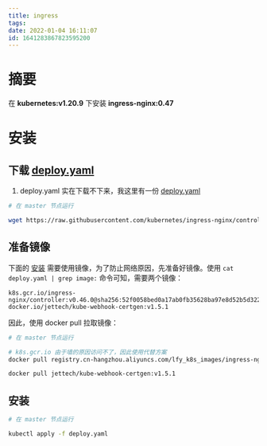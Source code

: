 ```yaml
---
title: ingress
tags: 
date: 2022-01-04 16:11:07
id: 1641283867823595200
---
```

# 摘要

在 **kubernetes:v1.20.9** 下安装 **ingress-nginx:0.47** 

# 安装

## 下载  [deploy.yaml](assets\data\deploy.yaml) 

1. deploy.yaml 实在下载不下来，我这里有一份 [deploy.yaml](assets\data\deploy.yaml) 

```sh
# 在 master 节点运行

wget https://raw.githubusercontent.com/kubernetes/ingress-nginx/controller-v0.47.0/deploy/static/provider/baremetal/deploy.yaml

```

## 准备镜像

下面的 [安装](#安装) 需要使用镜像，为了防止网络原因，先准备好镜像。使用 `cat deploy.yaml | grep image:` 命令可知，需要两个镜像：

```
k8s.gcr.io/ingress-nginx/controller:v0.46.0@sha256:52f0058bed0a17ab0fb35628ba97e8d52b5d32299fbc03cc0f6c7b9ff036b61a
docker.io/jettech/kube-webhook-certgen:v1.5.1
```

因此，使用 docker pull 拉取镜像：

```sh
# 在 master 节点运行

# k8s.gcr.io 由于墙的原因访问不了，因此使用代替方案
docker pull registry.cn-hangzhou.aliyuncs.com/lfy_k8s_images/ingress-nginx-controller:v0.46.0

docker pull jettech/kube-webhook-certgen:v1.5.1
```

## 安装

```sh
# 在 master 节点运行

kubectl apply -f deploy.yaml

```















